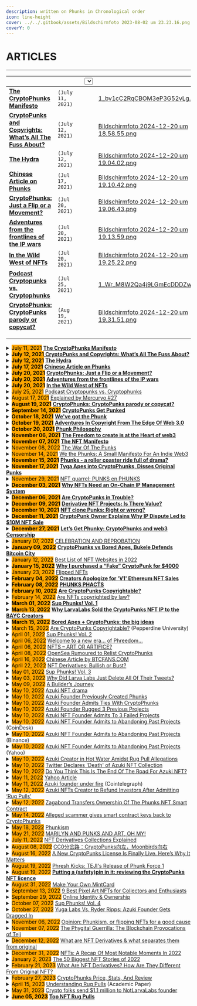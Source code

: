 ```yaml
---
description: written on Phunks in Chronological order
icon: line-height
cover: ../../.gitbook/assets/Bildschirmfoto 2023-08-02 um 23.23.16.png
coverY: 0
---
```


# ARTICLES

***

<table data-view="cards"><thead><tr><th></th><th></th><th></th><th><select></select></th><th data-hidden data-card-cover data-type="files"></th><th data-hidden data-card-target data-type="content-ref"></th></tr></thead><tbody><tr><td><a href="https://phunks.medium.com/the-cryptophunks-manifesto-785c7348e558"><strong>The CryptoPhunks Manifesto</strong></a></td><td><code>(July 11, 2021)</code></td><td></td><td></td><td><a href="../../.gitbook/assets/1_bv1cC2RqCBOM3eP3G52vLg.webp">1_bv1cC2RqCBOM3eP3G52vLg.webp</a></td><td><a href="https://phunks.medium.com/the-cryptophunks-manifesto-785c7348e558">https://phunks.medium.com/the-cryptophunks-manifesto-785c7348e558</a></td></tr><tr><td><a href="https://www.secondrealm.com/posts/cryptopunks-copyright/"><strong>CryptoPunks and Copyrights: What’s All The Fuss About?</strong></a></td><td><code>(July 12, 2021)</code></td><td></td><td></td><td><a href="../../.gitbook/assets/Bildschirmfoto 2024-12-20 um 18.58.55.png">Bildschirmfoto 2024-12-20 um 18.58.55.png</a></td><td><a href="https://www.secondrealm.com/posts/cryptopunks-copyright/">https://www.secondrealm.com/posts/cryptopunks-copyright/</a></td></tr><tr><td><a href="https://newday.substack.com/p/hydra?r=ot32x&#x26;s=r"><strong>The Hydra</strong></a></td><td><code>(July 12, 2021)</code></td><td></td><td></td><td><a href="../../.gitbook/assets/Bildschirmfoto 2024-12-20 um 19.04.02.png">Bildschirmfoto 2024-12-20 um 19.04.02.png</a></td><td><a href="https://newday.substack.com/p/hydra?r=ot32x&#x26;s=r">https://newday.substack.com/p/hydra?r=ot32x&#x26;s=r</a></td></tr><tr><td><a href="https://medium.com/all-things-fansi/%E6%B2%92%E6%9C%89%E5%81%87%E8%B2%A8%E7%9A%84%E4%B8%96%E7%95%8C-%E9%82%84%E9%9C%80%E8%A6%81%E7%89%88%E6%AC%8A%E5%97%8E-36fe76f53a13"><strong>Chinese Article on Phunks</strong></a></td><td><code>(Jul 17, 2021)</code></td><td></td><td></td><td><a href="../../.gitbook/assets/Bildschirmfoto 2024-12-20 um 19.10.42.png">Bildschirmfoto 2024-12-20 um 19.10.42.png</a></td><td><a href="https://medium.com/all-things-fansi/%E6%B2%92%E6%9C%89%E5%81%87%E8%B2%A8%E7%9A%84%E4%B8%96%E7%95%8C-%E9%82%84%E9%9C%80%E8%A6%81%E7%89%88%E6%AC%8A%E5%97%8E-36fe76f53a13">https://medium.com/all-things-fansi/%E6%B2%92%E6%9C%89%E5%81%87%E8%B2%A8%E7%9A%84%E4%B8%96%E7%95%8C-%E9%82%84%E9%9C%80%E8%A6%81%E7%89%88%E6%AC%8A%E5%97%8E-36fe76f53a13</a></td></tr><tr><td><a href="https://hackernoon.com/cryptophunks-just-a-flip-or-a-movement-4p2o372t"><strong>CryptoPhunks: Just a Flip or a Movement?</strong></a></td><td><code>(Jul 20, 2021)</code></td><td></td><td></td><td><a href="../../.gitbook/assets/Bildschirmfoto 2024-12-20 um 19.06.43.png">Bildschirmfoto 2024-12-20 um 19.06.43.png</a></td><td><a href="https://hackernoon.com/cryptophunks-just-a-flip-or-a-movement-4p2o372t">https://hackernoon.com/cryptophunks-just-a-flip-or-a-movement-4p2o372t</a></td></tr><tr><td><a href="http://blog.seanbonner.com/tag/cryptophunks"><strong>Adventures from the frontlines of the IP wars</strong></a></td><td><code>(Jul 20, 2021)</code></td><td></td><td></td><td><a href="../../.gitbook/assets/Bildschirmfoto 2024-12-20 um 19.13.59.png">Bildschirmfoto 2024-12-20 um 19.13.59.png</a></td><td><a href="https://seanbonner.com/tag/cryptophunks/">https://seanbonner.com/tag/cryptophunks/</a></td></tr><tr><td><a href="https://news.artnet.com/news-pro/kenny-schachter-july-nft-opus-1990514"><strong>In the Wild West of NFTs</strong></a></td><td><code>(Jul 20, 2021)</code></td><td></td><td></td><td><a href="../../.gitbook/assets/Bildschirmfoto 2024-12-20 um 19.25.22.png">Bildschirmfoto 2024-12-20 um 19.25.22.png</a></td><td><a href="https://news.artnet.com/market/kenny-schachter-july-nft-opus-1990514">https://news.artnet.com/market/kenny-schachter-july-nft-opus-1990514</a></td></tr><tr><td><a href="https://medium.com/sidechain/cryptophunks-influencer-disclosures-and-nba-top-shot-sentiment-pardon-the-gas-episode-1-aa923272f79e"><strong>Podcast Cryptopunks vs. Cryptophunks</strong></a></td><td><code>(Jul 25, 2021)</code></td><td></td><td></td><td><a href="../../.gitbook/assets/1_Wr_M8W2Qa4j9LGmEcDDDZw.webp">1_Wr_M8W2Qa4j9LGmEcDDDZw.webp</a></td><td><a href="https://medium.com/sidechain/cryptophunks-influencer-disclosures-and-nba-top-shot-sentiment-pardon-the-gas-episode-1-aa923272f79e">https://medium.com/sidechain/cryptophunks-influencer-disclosures-and-nba-top-shot-sentiment-pardon-the-gas-episode-1-aa923272f79e</a></td></tr><tr><td><a href="https://editorial.superrare.com/2021/08/19/cryptophunks-cryptopunks-parody-or-copycat/"><strong>CryptoPhunks: CryptoPunks parody or copycat?</strong></a></td><td><code>(Aug 19, 2021)</code></td><td></td><td></td><td><a href="../../.gitbook/assets/Bildschirmfoto 2024-12-20 um 19.31.51.png">Bildschirmfoto 2024-12-20 um 19.31.51.png</a></td><td><a href="https://superrare.com/magazine/2021/08/19/cryptophunks-cryptopunks-parody-or-copycat/">https://superrare.com/magazine/2021/08/19/cryptophunks-cryptopunks-parody-or-copycat/</a></td></tr><tr><td></td><td></td><td></td><td></td><td></td><td></td></tr><tr><td></td><td></td><td></td><td></td><td></td><td></td></tr><tr><td></td><td></td><td></td><td></td><td></td><td></td></tr></tbody></table>

<details>

<summary><mark style="background-color:orange;">July 11, 2021</mark> <a href="https://phunks.medium.com/the-cryptophunks-manifesto-785c7348e558"><strong>The CryptoPhunks Manifesto</strong></a></summary>

[**https://phunks.medium.com/the-cryptophunks-manifesto-785c7348e558**](https://phunks.medium.com/the-cryptophunks-manifesto-785c7348e558)

</details>

<details>

<summary><mark style="background-color:orange;"><strong>July 12, 2021</strong></mark><a href="https://www.theouterrealm.io/blog/cryptopunks-copyrights"> <strong>CryptoPunks and Copyrights: What’s All The Fuss About?</strong></a></summary>

[**https://www.theouterrealm.io/blog/cryptopunks-copyrights**](https://www.theouterrealm.io/blog/cryptopunks-copyrights)

</details>

<details>

<summary><mark style="background-color:orange;"><strong>July 12, 2021</strong></mark> <a href="https://newday.substack.com/p/hydra?r=ot32x&#x26;s=r"><strong>The Hydra</strong></a></summary>

[**https://newday.substack.com/p/hydra?r=ot32x\&s=r**](https://newday.substack.com/p/hydra?r=ot32x\&s=r)

</details>

<details>

<summary><mark style="background-color:orange;"><strong>July 17, 2021</strong></mark> <a href="https://medium.com/all-things-fansi/%E6%B2%92%E6%9C%89%E5%81%87%E8%B2%A8%E7%9A%84%E4%B8%96%E7%95%8C-%E9%82%84%E9%9C%80%E8%A6%81%E7%89%88%E6%AC%8A%E5%97%8E-36fe76f53a13"><strong>Chinese Article on Phunks</strong></a></summary>

[**https://medium.com/all-things-fansi/%E6%B2%92%E6%9C%89%E5%81%87%E8%B2%A8%E7%9A%84%E4%B8%96%E7%95%8C-%E9%82%84%E9%9C%80%E8%A6%81%E7%89%88%E6%AC%8A%E5%97%8E-36fe76f53a13**](https://medium.com/all-things-fansi/%E6%B2%92%E6%9C%89%E5%81%87%E8%B2%A8%E7%9A%84%E4%B8%96%E7%95%8C-%E9%82%84%E9%9C%80%E8%A6%81%E7%89%88%E6%AC%8A%E5%97%8E-36fe76f53a13)

</details>

<details>

<summary><mark style="background-color:orange;"><strong>July 20, 2021</strong></mark> <a href="https://hackernoon.com/cryptophunks-just-a-flip-or-a-movement-4p2o372t"><strong>CryptoPhunks: Just a Flip or a Movement?</strong></a></summary>

[**https://hackernoon.com/cryptophunks-just-a-flip-or-a-movement-4p2o372t**](https://hackernoon.com/cryptophunks-just-a-flip-or-a-movement-4p2o372t)

</details>

<details>

<summary><mark style="background-color:orange;"><strong>July 20, 2021</strong></mark> <a href="http://blog.seanbonner.com/tag/cryptophunks"><strong>Adventures from the frontlines of the IP wars</strong></a></summary>

[**http://blog.seanbonner.com/tag/cryptophunks**](http://blog.seanbonner.com/tag/cryptophunks)

</details>

<details>

<summary><mark style="background-color:orange;"><strong>July 20, 2021</strong></mark> <a href="https://news.artnet.com/news-pro/kenny-schachter-july-nft-opus-1990514"><strong>In the Wild West of NFTs</strong></a></summary>

[**https://news.artnet.com/news-pro/kenny-schachter-july-nft-opus-1990514**](https://news.artnet.com/news-pro/kenny-schachter-july-nft-opus-1990514)

</details>

<details>

<summary><mark style="background-color:orange;">July 25, 2021</mark> <a href="https://medium.com/sidechain/cryptophunks-influencer-disclosures-and-nba-top-shot-sentiment-pardon-the-gas-episode-1-aa923272f79e">Podcast Cryptopunks vs. Cryptophunks</a></summary>

[https://medium.com/sidechain/cryptophunks-influencer-disclosures-and-nba-top-shot-sentiment-pardon-the-gas-episode-1-aa923272f79e](https://medium.com/sidechain/cryptophunks-influencer-disclosures-and-nba-top-shot-sentiment-pardon-the-gas-episode-1-aa923272f79e)

</details>

<details>

<summary><mark style="background-color:orange;">August 17, 2021</mark> <a href="https://blog.mercuryo.io/post/explained-by-mercuryo-27">Explained by Mercuryo #27</a></summary>

[https://blog.mercuryo.io/post/explained-by-mercuryo-27](https://blog.mercuryo.io/post/explained-by-mercuryo-27)

</details>

<details>

<summary><mark style="background-color:orange;"><strong>August 19, 2021</strong></mark> <a href="https://editorial.superrare.com/2021/08/19/cryptophunks-cryptopunks-parody-or-copycat/"><strong>CryptoPhunks: CryptoPunks parody or copycat?</strong></a></summary>

[**https://editorial.superrare.com/2021/08/19/cryptophunks-cryptopunks-parody-or-copycat/**](https://editorial.superrare.com/2021/08/19/cryptophunks-cryptopunks-parody-or-copycat/)

</details>

<details>

<summary><mark style="background-color:orange;"><strong>September 14, 2021</strong></mark> <a href="https://www.coindesk.com/markets/2021/07/06/cryptopunks-get-punked/"><strong>CryptoPunks Get Punked</strong></a></summary>

[**https://www.coindesk.com/markets/2021/07/06/cryptopunks-get-punked/**](https://www.coindesk.com/markets/2021/07/06/cryptopunks-get-punked/)

</details>

<details>

<summary><mark style="background-color:orange;"><strong>October 18, 2021</strong></mark> <a href="https://cryptopunk4052.medium.com/weve-got-the-phunk-2863d8e8510d"><strong>We've got the Phunk</strong></a></summary>

[**https://cryptopunk4052.medium.com/weve-got-the-phunk-2863d8e8510d**](https://cryptopunk4052.medium.com/weve-got-the-phunk-2863d8e8510d)

</details>

<details>

<summary><mark style="background-color:orange;"><strong>October 19, 2021</strong></mark> <a href="https://www.hillhouse.com.au/blog/craig-hong/adventures-in-copyright-from-the-edge-of-web-3-0"><strong>Adventures In Copyright From The Edge Of Web 3.0</strong></a></summary>

[**https://www.hillhouse.com.au/blog/craig-hong/adventures-in-copyright-from-the-edge-of-web-3-0**](https://www.hillhouse.com.au/blog/craig-hong/adventures-in-copyright-from-the-edge-of-web-3-0)

</details>

<details>

<summary><mark style="background-color:orange;"><strong>October 20, 2021</strong></mark> <a href="https://erikudahl.com/2021/10/20/phunk-philosophy/"><strong>Phunk Philosophy</strong></a></summary>

[**https://erikudahl.com/2021/10/20/phunk-philosophy/**](https://erikudahl.com/2021/10/20/phunk-philosophy/)

</details>

<details>

<summary><mark style="background-color:orange;"><strong>November 06, 2021</strong></mark> <a href="https://pizzaparty.substack.com/p/the-freedom-to-create-is-at-the-heart?s=r"><strong>The Freedom to create is at the Heart of web3</strong></a></summary>

[**https://pizzaparty.substack.com/p/the-freedom-to-create-is-at-the-heart?s=r**](https://pizzaparty.substack.com/p/the-freedom-to-create-is-at-the-heart?s=r)

</details>

<details>

<summary><mark style="background-color:orange;"><strong>November 07, 2021</strong></mark> <a href="https://medium.com/@ben.horlick/the-madlad-nft-manifesto-8bbba6c886c2"><strong>The NFT Manifesto</strong></a></summary>

[**https://medium.com/@ben.horlick/the-madlad-nft-manifesto-8bbba6c886c2**](https://medium.com/@ben.horlick/the-madlad-nft-manifesto-8bbba6c886c2)

</details>

<details>

<summary><mark style="background-color:orange;">November 08, 2022</mark> <a href="https://thedrop.beehiiv.com/p/war-punks">The War Of The Punks</a></summary>

[https://thedrop.beehiiv.com/p/war-punks](https://thedrop.beehiiv.com/p/war-punks)

</details>

<details>

<summary><mark style="background-color:orange;">November 14, 2021</mark> <a href="https://medium.com/@joanwestenberg/we-the-phunks-a-small-manifesto-for-an-indie-web3-28d1d5744154">We the Phunks: A Small Manifesto For An Indie Web3</a></summary>

[https://medium.com/@joanwestenberg/we-the-phunks-a-small-manifesto-for-an-indie-web3-28d1d5744154](https://medium.com/@joanwestenberg/we-the-phunks-a-small-manifesto-for-an-indie-web3-28d1d5744154)

</details>

<details>

<summary><mark style="background-color:orange;"><strong>November 15, 2021</strong></mark> <a href="https://www.getrevue.co/profile/nftrebels/issues/phunks-a-roller-coaster-ride-full-of-drama-877484"><strong>Phunks - a roller coaster ride full of drama?</strong></a></summary>

[**https://www.getrevue.co/profile/nftrebels/issues/phunks-a-roller-coaster-ride-full-of-drama-877484**](https://www.getrevue.co/profile/nftrebels/issues/phunks-a-roller-coaster-ride-full-of-drama-877484)

</details>

<details>

<summary><mark style="background-color:orange;"><strong>November 17, 2021</strong></mark> <a href="https://dappradar.com/blog/tyga-apes-into-cryptophunks-disses-original-punks"><strong>Tyga Apes into CryptoPhunks, Disses Original Punks</strong></a></summary>

[**https://dappradar.com/blog/tyga-apes-into-cryptophunks-disses-original-punks**](https://dappradar.com/blog/tyga-apes-into-cryptophunks-disses-original-punks)

</details>

<details>

<summary><mark style="background-color:orange;">November 29, 2021</mark> <a href="https://news.knijff.com/nft-fight-punks-en-phunks">NFT quarrel: PUNKS en PHUNKS</a></summary>

[https://news.knijff.com/nft-fight-punks-en-phunks](https://news.knijff.com/nft-fight-punks-en-phunks)

</details>

<details>

<summary><mark style="background-color:orange;"><strong>December 03, 2021</strong></mark> <a href="https://cryptonews.com/exclusives/the-liquidity-of-creativity-why-nfts-need-an-on-chain-ip-management-system.htm"><strong>Why NFTs Need an On-Chain IP Management System</strong></a></summary>

[**https://cryptonews.com/exclusives/the-liquidity-of-creativity-why-nfts-need-an-on-chain-ip-management-system.htm**](https://cryptonews.com/exclusives/the-liquidity-of-creativity-why-nfts-need-an-on-chain-ip-management-system.htm)

</details>

<details>

<summary><mark style="background-color:orange;"><strong>December 06, 2021</strong></mark> <a href="https://medium.com/nf3media/are-cryptopunks-in-trouble-fd64d72d1767"><strong>Are CryptoPunks in Trouble?</strong></a></summary>

[**https://medium.com/nf3media/are-cryptopunks-in-trouble-fd64d72d1767**](https://medium.com/nf3media/are-cryptopunks-in-trouble-fd64d72d1767)

</details>

<details>

<summary><mark style="background-color:orange;"><strong>December 09, 2021</strong></mark> <a href="https://www.altcoinbuzz.io/nft/derivative-nft-projects-is-there-value/"><strong>Derivative NFT Projects: Is There Value?</strong></a></summary>

[**https://www.altcoinbuzz.io/nft/derivative-nft-projects-is-there-value/**](https://www.altcoinbuzz.io/nft/derivative-nft-projects-is-there-value/)

</details>

<details>

<summary><mark style="background-color:orange;"><strong>December 10, 2021</strong></mark> <a href="https://cointelegraph.com/magazine/2021/12/10/can-someone-explain-to-me-why-nft-clones-are-selling-for-so-much"><strong>NFT clone Punks: Right or wrong?</strong></a></summary>

[**https://cointelegraph.com/magazine/2021/12/10/can-someone-explain-to-me-why-nft-clones-are-selling-for-so-much**](https://cointelegraph.com/magazine/2021/12/10/can-someone-explain-to-me-why-nft-clones-are-selling-for-so-much)

</details>

<details>

<summary><mark style="background-color:orange;"><strong>December 11, 2021</strong></mark> <a href="https://decrypt.co/88041/cryptopunks-ip-complaints-punk4156-10m-ethereum-nft-sale"><strong>CryptoPunk Owner Explains Why IP Dispute Led to $10M NFT Sale</strong></a></summary>

[**https://decrypt.co/88041/cryptopunks-ip-complaints-punk4156-10m-ethereum-nft-sale**](https://decrypt.co/88041/cryptopunks-ip-complaints-punk4156-10m-ethereum-nft-sale)

</details>

<details>

<summary><mark style="background-color:orange;"><strong>December 27, 2021</strong></mark> <a href="https://bowtiedisland.com/lets-get-phunky-cryptophunks-and-web3-censorship/"><strong>Let’s Get Phunky: CryptoPhunks and web3 Censorship</strong> </a></summary>

[**https://bowtiedisland.com/lets-get-phunky-cryptophunks-and-web3-censorship/**](https://bowtiedisland.com/lets-get-phunky-cryptophunks-and-web3-censorship/)

</details>

<details>

<summary><mark style="background-color:orange;">January 07, 2022</mark> <a href="https://outland.art/outland-news-zora-ryder-ripps-instagram/">CELEBRATION AND REPROBATION</a></summary>

[https://outland.art/outland-news-zora-ryder-ripps-instagram/](https://outland.art/outland-news-zora-ryder-ripps-instagram/)

</details>

<details>

<summary><mark style="background-color:orange;"><strong>January 09, 2022</strong></mark> <a href="https://decrypt.co/90038/this-week-on-crypto-twitter-cryptophunks-vs-bored-apes-bukele-defends-bitcoin-city"><strong>CryptoPhunks vs Bored Apes, Bukele Defends Bitcoin City</strong></a></summary>

[**https://decrypt.co/90038/this-week-on-crypto-twitter-cryptophunks-vs-bored-apes-bukele-defends-bitcoin-city**](https://decrypt.co/90038/this-week-on-crypto-twitter-cryptophunks-vs-bored-apes-bukele-defends-bitcoin-city)

</details>

<details>

<summary><mark style="background-color:orange;">January 12, 2022</mark> <a href="https://tokenizedhq.com/nft-websites/">Best List of NFT Websites in 2022</a></summary>

[https://tokenizedhq.com/nft-websites/](https://tokenizedhq.com/nft-websites/)

</details>

<details>

<summary><mark style="background-color:orange;"><strong>January 15, 2022</strong></mark> <a href="https://medium.com/@0xTeji/why-i-purchased-a-fake-cryptopunk-for-4000-24b05c981ee4"><strong>Why I purchased a “Fake” CryptoPunk for $4000</strong></a></summary>

[**https://medium.com/@0xTeji/why-i-purchased-a-fake-cryptopunk-for-4000-24b05c981ee4**](https://medium.com/@0xTeji/why-i-purchased-a-fake-cryptopunk-for-4000-24b05c981ee4)

</details>

<details>

<summary><mark style="background-color:orange;">January 23, 2022</mark> <a href="https://knowyourmeme.com/memes/cultures/flipped-nfts">Flipped NFTs</a></summary>

[https://knowyourmeme.com/memes/cultures/flipped-nfts](https://knowyourmeme.com/memes/cultures/flipped-nfts)

</details>

<details>

<summary><mark style="background-color:orange;"><strong>February 04, 2022</strong></mark> <a href="https://decrypt.co/92155/cryptopunks-controversy-creators-apologize-v1-ethereum-nft"><strong>Creators Apologize for 'V1' Ethereum NFT Sales</strong></a></summary>

[**https://decrypt.co/92155/cryptopunks-controversy-creators-apologize-v1-ethereum-nft**](https://decrypt.co/92155/cryptopunks-controversy-creators-apologize-v1-ethereum-nft)

</details>

<details>

<summary><mark style="background-color:orange;"><strong>February 08, 2022</strong></mark> <a href="https://medium.com/@VeryWilliam3/phunks-phacts-65a6ce94f368"><strong>PHUNKS PHACTS</strong></a></summary>

[**https://medium.com/@VeryWilliam3/phunks-phacts-65a6ce94f368**](https://medium.com/@VeryWilliam3/phunks-phacts-65a6ce94f368)

</details>

<details>

<summary><mark style="background-color:orange;"><strong>February 10, 2022</strong></mark> <a href="https://papers.ssrn.com/sol3/papers.cfm?abstract_id=4029323"><strong>Are CryptoPunks Copyrightable?</strong></a></summary>

[**https://papers.ssrn.com/sol3/papers.cfm?abstract\_id=4029323**](https://papers.ssrn.com/sol3/papers.cfm?abstract_id=4029323)

</details>

<details>

<summary><mark style="background-color:orange;">February 14, 2022</mark> <a href="https://www.exodus.com/news/are-nfts-copyrighted-by-law/">Are NFTs copyrighted by law?</a></summary>

[https://www.exodus.com/news/are-nfts-copyrighted-by-law/](https://www.exodus.com/news/are-nfts-copyrighted-by-law/)

</details>

<details>

<summary><mark style="background-color:orange;"><strong>March 01, 2022</strong></mark> <a href="https://eggphunk.medium.com/sup-phunks-vol-1-928db415d8fc"><strong>Sup Phunks! Vol. 1</strong></a></summary>

[**https://eggphunk.medium.com/sup-phunks-vol-1-928db415d8fc**](https://eggphunk.medium.com/sup-phunks-vol-1-928db415d8fc)

</details>

<details>

<summary><mark style="background-color:orange;"><strong>March 13, 2022</strong></mark> <a href="https://decrypt.co/94973/why-larva-labs-sold-the-cryptopunks-nft-ip-to-the-bored-ape-creators"><strong>Why LarvaLabs Sold the CryptoPunks NFT IP to the BAYC Creators</strong></a></summary>

[**https://decrypt.co/94973/why-larva-labs-sold-the-cryptopunks-nft-ip-to-the-bored-ape-creators**](https://decrypt.co/94973/why-larva-labs-sold-the-cryptopunks-nft-ip-to-the-bored-ape-creators)

</details>

<details>

<summary><mark style="background-color:orange;"><strong>March 15, 2022</strong></mark> <a href="https://metaversal.banklesshq.com/p/bored-apes-cryptopunks-the-big-ideas?s=r"><strong>Bored Apes + CryptoPunks: the big ideas</strong></a></summary>

[**https://metaversal.banklesshq.com/p/bored-apes-cryptopunks-the-big-ideas?s=r**](https://metaversal.banklesshq.com/p/bored-apes-cryptopunks-the-big-ideas?s=r)

</details>

<details>

<summary><mark style="background-color:orange;">March 15, 2022</mark> <a href="https://digitalcommons.pepperdine.edu/cgi/viewcontent.cgi?article=2620&#x26;context=plr">Are CryptoPunks Copyrightable?</a> (Pepperdine University)</summary>

[https://digitalcommons.pepperdine.edu/cgi/viewcontent.cgi?article=2620\&context=plr](https://digitalcommons.pepperdine.edu/cgi/viewcontent.cgi?article=2620\&context=plr)

</details>

<details>

<summary><mark style="background-color:orange;">April 01, 2022</mark> <a href="https://eggphunk.medium.com/sup-phunks-vol-2-5e74224be4ee">Sup Phunks! Vol. 2</a></summary>

[https://eggphunk.medium.com/sup-phunks-vol-2-5e74224be4ee](https://eggphunk.medium.com/sup-phunks-vol-2-5e74224be4ee)

</details>

<details>

<summary><mark style="background-color:orange;">April 06, 2022</mark> <a href="https://pharoutlabs.medium.com/welcome-to-a-new-era-of-phreedom-894f6a4987b2">Welcome to a new era… of Phreedom…</a></summary>

[https://pharoutlabs.medium.com/welcome-to-a-new-era-of-phreedom-894f6a4987b2](https://pharoutlabs.medium.com/welcome-to-a-new-era-of-phreedom-894f6a4987b2)

</details>

<details>

<summary><mark style="background-color:orange;">April 06, 2022</mark> <a href="https://www.tsmplaw.com/forefront/nfts-art-or-artifice/">NFTS – ART OR ARTIFICE?</a></summary>

[https://www.tsmplaw.com/forefront/nfts-art-or-artifice/](https://www.tsmplaw.com/forefront/nfts-art-or-artifice/)

</details>

<details>

<summary><mark style="background-color:orange;">April 08, 2022</mark> <a href="https://mpost.io/opensea-rumoured-to-relist-cryptophunks/">OpenSea Rumoured to Relist CryptoPhunks</a></summary>

[https://mpost.io/opensea-rumoured-to-relist-cryptophunks/](https://mpost.io/opensea-rumoured-to-relist-cryptophunks/)

</details>

<details>

<summary><mark style="background-color:orange;">April 16, 2022</mark> <a href="https://www.btcfans.com/article/79139">Chinese Article by BTCFANS.COM</a></summary>

[https://www.btcfans.com/article/79139](https://www.btcfans.com/article/79139)

</details>

<details>

<summary><mark style="background-color:orange;">April 22, 2022</mark> <a href="https://www.bueno.art/blog/nft-derivatives">NFT Derivatives: Bullish or Bust?</a></summary>

[https://www.bueno.art/blog/nft-derivatives](https://www.bueno.art/blog/nft-derivatives)

</details>

<details>

<summary><mark style="background-color:orange;">May 01, 2022</mark> <a href="https://eggphunk.medium.com/sup-phunks-vol-3-1305460da63f">Sup Phunks! Vol. 3</a></summary>

[https://eggphunk.medium.com/sup-phunks-vol-3-1305460da63f](https://eggphunk.medium.com/sup-phunks-vol-3-1305460da63f)

</details>

<details>

<summary><mark style="background-color:orange;">May 03, 2022</mark> <a href="https://nftevening.com/why-did-larva-labs-just-deleted-all-of-their-tweets/">Why Did Larva Labs Just Delete All Of Their Tweets?</a></summary>

[https://nftevening.com/why-did-larva-labs-just-deleted-all-of-their-tweets/](https://nftevening.com/why-did-larva-labs-just-deleted-all-of-their-tweets/)

</details>

<details>

<summary><mark style="background-color:orange;">May 09, 2022</mark> <a href="https://mirror.xyz/0x1Cb8332607fba6A780DdE78584AD3BFD1eEB1E40/yG8rI1lpQGLPhZch0kjxYRjKTtA9rAL51zg-ZrURyAc">A Builder’s Journey</a></summary>

[https://mirror.xyz/0x1Cb8332607fba6A780DdE78584AD3BFD1eEB1E40/yG8rI1lpQGLPhZch0kjxYRjKTtA9rAL51zg-ZrURyAc](https://mirror.xyz/0x1Cb8332607fba6A780DdE78584AD3BFD1eEB1E40/yG8rI1lpQGLPhZch0kjxYRjKTtA9rAL51zg-ZrURyAc)

</details>

<details>

<summary><mark style="background-color:orange;">May 10, 2022</mark> <a href="https://newsletter.banklesshq.com/p/azuki-nft-drama-?s=r">Azuki NFT drama</a></summary>

[https://newsletter.banklesshq.com/p/azuki-nft-drama-?s=r](https://newsletter.banklesshq.com/p/azuki-nft-drama-?s=r)

</details>

<details>

<summary><mark style="background-color:orange;">May 10, 2022</mark> <a href="https://luckytrader.com/news/azuki-founder-created-phunks-and-zunks">Azuki Founder Previously Created Phunks</a></summary>

[https://luckytrader.com/news/azuki-founder-created-phunks-and-zunks](https://luckytrader.com/news/azuki-founder-created-phunks-and-zunks)

</details>

<details>

<summary><mark style="background-color:orange;">May 10, 2022</mark> <a href="https://luckytrader.com/articles/azuki-founder-zagabond-ties-phunks-zunks-tendies">Azuki Founder Admits Ties With CryptoPhunks</a></summary>

[https://luckytrader.com/articles/azuki-founder-zagabond-ties-phunks-zunks-tendies](https://luckytrader.com/articles/azuki-founder-zagabond-ties-phunks-zunks-tendies)

</details>

<details>

<summary><mark style="background-color:orange;">May 10, 2022</mark> <a href="https://www.nftculture.com/nft-news/azuki-founder-rugged-3-previous-projects/">Azuki Founder Rugged 3 Previous Projects</a></summary>

[https://www.nftculture.com/nft-news/azuki-founder-rugged-3-previous-projects/](https://www.nftculture.com/nft-news/azuki-founder-rugged-3-previous-projects/)

</details>

<details>

<summary><mark style="background-color:orange;">May 10, 2022</mark> <a href="https://nftevening.com/azuki-nft-founder-admits-to-3-failed-projects-is-this-the-end-for-azuki/">Azuki NFT Founder Admits To 3 Failed Projects</a></summary>

[https://nftevening.com/azuki-nft-founder-admits-to-3-failed-projects-is-this-the-end-for-azuki/](https://nftevening.com/azuki-nft-founder-admits-to-3-failed-projects-is-this-the-end-for-azuki/)

</details>

<details>

<summary><mark style="background-color:orange;">May 10, 2022</mark> <a href="https://www.coindesk.com/business/2022/05/10/azuki-nft-founder-admits-to-abandoning-past-projects/">Azuki NFT Founder Admits to Abandoning Past Projects</a> (CoinDesk)</summary>

[https://www.coindesk.com/business/2022/05/10/azuki-nft-founder-admits-to-abandoning-past-projects/](https://www.coindesk.com/business/2022/05/10/azuki-nft-founder-admits-to-abandoning-past-projects/)

</details>

<details>

<summary><mark style="background-color:orange;">May 10, 2022</mark> <a href="https://www.binance.com/en/news/top/7107382">Azuki NFT Founder Admits to Abandoning Past Projects</a> (Binance)</summary>

[https://www.binance.com/en/news/top/7107382](https://www.binance.com/en/news/top/7107382)

</details>

<details>

<summary><mark style="background-color:orange;">May 10, 2022</mark> <a href="https://finance.yahoo.com/news/azuki-nft-founder-admits-abandoning-021104013.html">Azuki NFT Founder Admits to Abandoning Past Projects</a> (Yahoo)</summary>

[https://finance.yahoo.com/news/azuki-nft-founder-admits-abandoning-021104013.html](https://finance.yahoo.com/news/azuki-nft-founder-admits-abandoning-021104013.html)

</details>

<details>

<summary><mark style="background-color:orange;">May 10, 2022</mark> <a href="https://nftnow.com/news/azuki-creator-in-hot-water-amidst-rug-pull-allegations/">Azuki Creator in Hot Water Amidst Rug Pull Allegations</a></summary>

[https://nftnow.com/news/azuki-creator-in-hot-water-amidst-rug-pull-allegations/](https://nftnow.com/news/azuki-creator-in-hot-water-amidst-rug-pull-allegations/)

</details>

<details>

<summary><mark style="background-color:orange;">May 10, 2022</mark> <a href="https://decrypt.co/99869/twitter-declares-death-azuki-nft-collection-following-price-drop">Twitter Declares 'Death' of Azuki NFT Collection</a></summary>

[https://decrypt.co/99869/twitter-declares-death-azuki-nft-collection-following-price-drop](https://decrypt.co/99869/twitter-declares-death-azuki-nft-collection-following-price-drop)

</details>

<details>

<summary><mark style="background-color:orange;">May 10, 2022</mark> <a href="https://nftnewspro.com/do-you-think-this-is-the-end-of-the-road-for-azuki-nft/">Do You Think This Is The End Of The Road For Azuki NFT?</a></summary>

[https://nftnewspro.com/do-you-think-this-is-the-end-of-the-road-for-azuki-nft/](https://nftnewspro.com/do-you-think-this-is-the-end-of-the-road-for-azuki-nft/)

</details>

<details>

<summary><mark style="background-color:orange;">May 11, 2022</mark> <a href="https://finance.yahoo.com/news/azuki-fortunes-reverse-sales-soar-020435701.html">Yahoo Article</a></summary>

[https://finance.yahoo.com/news/azuki-fortunes-reverse-sales-soar-020435701.html](https://finance.yahoo.com/news/azuki-fortunes-reverse-sales-soar-020435701.html)

</details>

<details>

<summary><mark style="background-color:orange;">May 11, 2022</mark> <a href="https://cointelegraph.com/news/nifty-news-azuki-founder-under-fire-cryptopunk-sells-for-a-major-loss">Azuki founder under fire</a> (Cointelegraph)</summary>

[https://cointelegraph.com/news/nifty-news-azuki-founder-under-fire-cryptopunk-sells-for-a-major-loss](https://cointelegraph.com/news/nifty-news-azuki-founder-under-fire-cryptopunk-sells-for-a-major-loss)

</details>

<details>

<summary><mark style="background-color:orange;">May 12, 2022</mark> <a href="https://beincrypto.com/azuki-nfts-creator-to-refund-investors-after-admitting-to-rug-pulls/">Azuki NFTs Creator to Refund Investors After Admitting ‘Rug Pulls’</a></summary>

[https://beincrypto.com/azuki-nfts-creator-to-refund-investors-after-admitting-to-rug-pulls/](https://beincrypto.com/azuki-nfts-creator-to-refund-investors-after-admitting-to-rug-pulls/)

</details>

<details>

<summary><mark style="background-color:orange;">May 12, 2022</mark> <a href="https://nftevening.com/zagabond-transfers-ownership-of-the-phunks-nft-smart-contract/">Zagabond Transfers Ownership Of The Phunks NFT Smart Contract</a></summary>

[https://nftevening.com/zagabond-transfers-ownership-of-the-phunks-nft-smart-contract/](https://nftevening.com/zagabond-transfers-ownership-of-the-phunks-nft-smart-contract/)

</details>

<details>

<summary><mark style="background-color:orange;">May 14, 2022</mark> <a href="https://mpost.io/alleged-scammer-gives-smart-contract-back-to-cryptophunks-community/">Alleged scammer gives smart contract keys back to CryptoPhunks</a></summary>

[https://mpost.io/alleged-scammer-gives-smart-contract-back-to-cryptophunks-community/](https://mpost.io/alleged-scammer-gives-smart-contract-back-to-cryptophunks-community/)

</details>

<details>

<summary><mark style="background-color:orange;">May 18, 2022</mark> <a href="https://medium.com/@northwall/phunkism-a5fed5081def">Phunkism</a></summary>

[https://medium.com/@northwall/phunkism-a5fed5081def](https://medium.com/@northwall/phunkism-a5fed5081def)

</details>

<details>

<summary><mark style="background-color:orange;">May 21, 2022</mark> <a href="https://blog.seanbonner.com/2022/05/21/marilyn-and-punks-and-art-oh-my/">MARILYN AND PUNKS AND ART, OH MY!</a></summary>

[https://blog.seanbonner.com/2022/05/21/marilyn-and-punks-and-art-oh-my/](https://blog.seanbonner.com/2022/05/21/marilyn-and-punks-and-art-oh-my/)

</details>

<details>

<summary><mark style="background-color:orange;">July 11, 2022</mark> <a href="https://dexterlab.com/nft-derivatives/">NFT Derivatives Collections Explained</a></summary>

[https://dexterlab.com/nft-derivatives/](https://dexterlab.com/nft-derivatives/)

</details>

<details>

<summary><mark style="background-color:orange;">August 08, 2022</mark> <a href="https://news.cnyes.com/news/id/4928238">CC0分岔路：CryptoPunks向左，Moonbirds向右</a></summary>

[https://news.cnyes.com/news/id/4928238](https://news.cnyes.com/news/id/4928238)

</details>

<details>

<summary><mark style="background-color:orange;">August 16, 2022</mark> <a href="https://nftnow.com/features/a-new-cryptopunks-license-is-finally-live-heres-why-it-matters/">A New CryptoPunks License Is Finally Live. Here’s Why It Matters</a></summary>

[https://nftnow.com/features/a-new-cryptopunks-license-is-finally-live-heres-why-it-matters/](https://nftnow.com/features/a-new-cryptopunks-license-is-finally-live-heres-why-it-matters/)

</details>

<details>

<summary><mark style="background-color:orange;">August 19, 2022</mark> <a href="https://mirror.xyz/0x753e9283e7bD8Be3a74097B7186Ea9DeFFAEe071/L0pdxVIR7cg6NARt9rq50VfqCSxPuijLqNgoJdurusQ">Phresh Kicks: TEJI's Release of Phunk Force 1 </a></summary>

[https://mirror.xyz/0x753e9283e7bD8Be3a74097B7186Ea9DeFFAEe071/L0pdxVIR7cg6NARt9rq50VfqCSxPuijLqNgoJdurusQ](https://mirror.xyz/0x753e9283e7bD8Be3a74097B7186Ea9DeFFAEe071/L0pdxVIR7cg6NARt9rq50VfqCSxPuijLqNgoJdurusQ)

</details>

<details>

<summary><mark style="background-color:orange;">August 19, 2022</mark> <a href="https://piperalderman.com.au/insight/blockchain-bites-half-of-asic-study-participants-held-crypto-a-lot-at-stake-with-staking-nftlord-new-eth-token-standard-the-safetypin-in-cryptopunks-licence-appeal-to-tulip-developers-duty-cas/"><strong>Putting a (safety)pin in it: reviewing the CryptoPunks NFT licence</strong></a></summary>

[https://piperalderman.com.au/insight/blockchain-bites-half-of-asic-study-participants-held-crypto-a-lot-at-stake-with-staking-nftlord-new-eth-token-standard-the-safetypin-in-cryptopunks-licence-appeal-to-tulip-developers-duty-cas/](https://piperalderman.com.au/insight/blockchain-bites-half-of-asic-study-participants-held-crypto-a-lot-at-stake-with-staking-nftlord-new-eth-token-standard-the-safetypin-in-cryptopunks-licence-appeal-to-tulip-developers-duty-cas/)

</details>

<details>

<summary><mark style="background-color:orange;">August 31, 2022</mark> <a href="https://www.mintface.xyz/mintcards-2/">Make Your Own MintCard</a></summary>

[https://www.mintface.xyz/mintcards-2/](https://www.mintface.xyz/mintcards-2/)

</details>

<details>

<summary><mark style="background-color:orange;">September 13, 2022</mark> <a href="https://thenftbrief.com/best-pixel-art-nfts/">9 Best Pixel Art NFTs for Collectors and Enthusiasts</a></summary>

[https://thenftbrief.com/best-pixel-art-nfts/](https://thenftbrief.com/best-pixel-art-nfts/)

</details>

<details>

<summary><mark style="background-color:orange;">September 29, 2022</mark> <a href="https://seanbonner.medium.com/online-identity-ownership-b379973cfdb3">Online Identity &#x26; Ownership</a></summary>

[https://seanbonner.medium.com/online-identity-ownership-b379973cfdb3](https://seanbonner.medium.com/online-identity-ownership-b379973cfdb3)

</details>

<details>

<summary><mark style="background-color:orange;">October 07, 2022</mark> <a href="https://medium.com/@gabangel0723/sup-phunks-vol-4-39412745a010">Sup Phunks! Vol. 4</a></summary>

[https://medium.com/@gabangel0723/sup-phunks-vol-4-39412745a010](https://medium.com/@gabangel0723/sup-phunks-vol-4-39412745a010)

</details>

<details>

<summary><mark style="background-color:orange;">October 27, 2022</mark> <a href="https://nftevening.com/yuga-labs-vs-ryder-ripps-azuki-founder-zagabond-gets-dragged-in/">Yuga Labs Vs. Ryder Ripps: Azuki Founder Gets Dragged In</a></summary>

[https://nftevening.com/yuga-labs-vs-ryder-ripps-azuki-founder-zagabond-gets-dragged-in/](https://nftevening.com/yuga-labs-vs-ryder-ripps-azuki-founder-zagabond-gets-dragged-in/)

</details>

<details>

<summary><mark style="background-color:orange;">November 06, 2022</mark> <a href="https://www.artazine.com/features/opinion-phunkism-flipping-nfts-for-a-good-cause">Opinion: Phunkism, or flipping NFTs for a good cause</a></summary>

[https://www.artazine.com/features/opinion-phunkism-flipping-nfts-for-a-good-cause](https://www.artazine.com/features/opinion-phunkism-flipping-nfts-for-a-good-cause)

</details>

<details>

<summary><mark style="background-color:orange;">November 07, 2022</mark> <a href="https://www.decential.io/features/the-phygital-guerrillanbsp-the-blockchain-provocations-of-jet-williams">The Phygital Guerrilla: The Blockchain Provocations of Teji</a></summary>

[https://www.decential.io/features/the-phygital-guerrillanbsp-the-blockchain-provocations-of-jet-williams](https://www.decential.io/features/the-phygital-guerrillanbsp-the-blockchain-provocations-of-jet-williams)

</details>

<details>

<summary><mark style="background-color:orange;">December 12, 2022</mark> <a href="https://www.todaynftnews.com/what-are-nft-derivatives-what-separates-them-from-original-nfts/">What are NFT Derivatives &#x26; what separates them from original</a></summary>

[https://www.todaynftnews.com/what-are-nft-derivatives-what-separates-them-from-original-nfts/](https://www.todaynftnews.com/what-are-nft-derivatives-what-separates-them-from-original-nfts/)

</details>

<details>

<summary><mark style="background-color:orange;">December 31, 2022</mark> <a href="https://artplugged.co.uk/nfts-a-recap-of-non-fungible-tokens-most-notable-moments-in-2022/">NFTs: A Recap Of Most Notable Moments In 2022</a></summary>

[https://artplugged.co.uk/nfts-a-recap-of-non-fungible-tokens-most-notable-moments-in-2022/](https://artplugged.co.uk/nfts-a-recap-of-non-fungible-tokens-most-notable-moments-in-2022/)

</details>

<details>

<summary><mark style="background-color:orange;">January 2, 2023</mark> <a href="https://techmoneyculture.com/the-50-biggest-nft-stories-of-2022/">The 50 Biggest NFT Stories of 2022</a></summary>

[https://techmoneyculture.com/the-50-biggest-nft-stories-of-2022/](https://techmoneyculture.com/the-50-biggest-nft-stories-of-2022/)

</details>

<details>

<summary><mark style="background-color:orange;">February 21, 2023</mark> <a href="https://coingape.com/education/what-are-nft-derivatives-how-are-they-different-from-original-nft/">What Are NFT Derivatives? How Are They Different From Original NFT?</a></summary>

[https://coingape.com/education/what-are-nft-derivatives-how-are-they-different-from-original-nft/](https://coingape.com/education/what-are-nft-derivatives-how-are-they-different-from-original-nft/)

</details>

<details>

<summary><mark style="background-color:orange;">February 27, 2023</mark> <a href="https://cryptodaily.co.uk/2023/02/nft-collection-cryptophunks-price-stats-and-review">CryptoPhunks Price, Stats, And Review</a></summary>

[https://cryptodaily.co.uk/2023/02/nft-collection-cryptophunks-price-stats-and-review](https://cryptodaily.co.uk/2023/02/nft-collection-cryptophunks-price-stats-and-review)

</details>

<details>

<summary><mark style="background-color:orange;">April 15, 2023</mark> <a href="https://arxiv.org/abs/2304.07598">Understanding Rug Pulls</a> (Academic Paper)</summary>

[https://arxiv.org/abs/2304.07598](https://arxiv.org/abs/2304.07598)

</details>

<details>

<summary><mark style="background-color:orange;">May 31, 2023</mark> <a href="https://www.theblock.co/post/232666/crypto-folks-send-1-1-million-to-notlarvalabs-founder-for-nothing-in-return?utm_source=twitter&#x26;utm_medium=social">Crypto folks send $1.1 million to NotLarvaLabs founder</a></summary>

[https://www.theblock.co/post/232666/crypto-folks-send-1-1-million-to-notlarvalabs-founder-for-nothing-in-return?utm\_source=twitter\&utm\_medium=social](https://www.theblock.co/post/232666/crypto-folks-send-1-1-million-to-notlarvalabs-founder-for-nothing-in-return?utm_source=twitter\&utm_medium=social)

</details>

<details>

<summary><mark style="background-color:orange;"><strong>June 05, 2023</strong></mark> <a href="https://www.banklesstimes.com/cryptocurrency/top-nft-rug-pulls/"><strong>Top NFT Rug Pulls</strong></a></summary>

[https://www.banklesstimes.com/cryptocurrency/top-nft-rug-pulls/](https://www.banklesstimes.com/cryptocurrency/top-nft-rug-pulls/)

</details>

